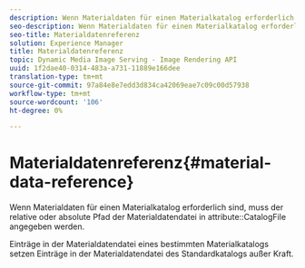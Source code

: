 ```yaml
---
description: Wenn Materialdaten für einen Materialkatalog erforderlich sind, muss der relative oder absolute Pfad der Materialdatendatei im Attribut CatalogFile angegeben werden.
seo-description: Wenn Materialdaten für einen Materialkatalog erforderlich sind, muss der relative oder absolute Pfad der Materialdatendatei im Attribut CatalogFile angegeben werden.
seo-title: Materialdatenreferenz
solution: Experience Manager
title: Materialdatenreferenz
topic: Dynamic Media Image Serving - Image Rendering API
uuid: 1f2dae40-0314-483a-a731-11889e166dee
translation-type: tm+mt
source-git-commit: 97a84e8e7edd3d834ca42069eae7c09c00d57938
workflow-type: tm+mt
source-wordcount: '106'
ht-degree: 0%

---
```



# Materialdatenreferenz{#material-data-reference}

Wenn Materialdaten für einen Materialkatalog erforderlich sind, muss der relative oder absolute Pfad der Materialdatendatei in attribute::CatalogFile angegeben werden.

Einträge in der Materialdatendatei eines bestimmten Materialkatalogs setzen Einträge in der Materialdatendatei des Standardkatalogs außer Kraft.

